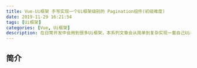 ```yaml
---
title: Vue-Ui框架 手写实现一个Ui框架级别的 Pagination组件(初级难度)
date: 2019-11-29 16:21:54
tags: [Ui框架]
categories: [Vue, Ui框架]
description: 在日常开发中会用到很多Ui框架，本系列文章会从简单到复杂实现一套自己Ui框架。本篇文章中从0开始手写一个Ui框架级别的Pagination组件。
---
```


## 简介
